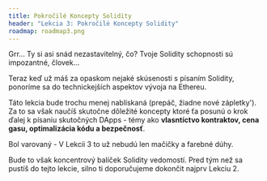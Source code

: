 ```yaml
---
title: Pokročilé Koncepty Solidity
header: "Lekcia 3: Pokročilé Koncepty Solidity"
roadmap: roadmap3.png
---
```


Grr... Ty si asi snád nezastavitelný, čo? Tvoje Solidity schopnosti sú impozantné, človek...

Teraz keď už máš za opaskom nejaké skúsenosti s písaním Solidity, ponoríme sa do technickejších aspektov vývoja na Ethereu.

Táto lekcia bude trochu menej nablískaná (prepáč, žiadne nové zápletky'). Za to sa však naučíš skutočne dôležité koncepty ktoré ťa posunú o krok ďalej k písaniu skutočných DApps - témy ako **vlasntíctvo kontraktov, cena gasu, optimalizácia kódu a bezpečnosť**.

Bol varovaný - V Lekcii 3 to už nebudú len mačičky a farebné dúhy. 

Bude to však koncentrový balíček Solidity vedomostí. Pred tým než sa pustíš do tejto lekcie, silno ti doporučujeme dokončit najprv Lekciu 2. 
